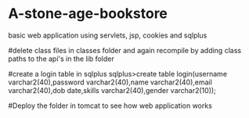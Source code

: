 # A-stone-age-bookstore
basic web application using servlets, jsp, cookies and sqlplus


#delete class files in classes folder and again recompile by adding class paths to the api's in the lib folder

#create a login table in sqlplus
sqlplus>create table login(username varchar2(40),password varchar2(40),name varchar2(40),email varchar2(40),dob date,skills varchar2(40),gender varchar2(10));

#Deploy the folder in tomcat to see how web application works
